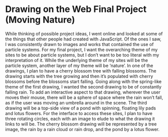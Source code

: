 Drawing on the Web Final Project (Moving Nature)
==================

While thinking of possible project ideas, I went online and looked at some of the things that other people had created with JavaScript. Of the ones I saw, I was consistently drawn to images and works that contained the use of particle systems. For my final project, I want the overarching theme of my sites to be about particle systems, but I don’t want to be too literal with my interpretation of it. While the underlying theme of my sites will be the particle system, another layer of my theme will be ‘nature’. In one of the drawings, I plan to have a cherry blossom tree with falling blossoms. The drawing starts with the tree growing and then it’s populated with cherry blossoms before the blossoms start falling. Going along with the spring-like theme of the first drawing, I wanted the second drawing to be of constantly falling rain. To add an interactive aspect to that drawing, wherever the user moves their mouse, there will be a sphere of space where the rain won’t fall, as if the user was moving an umbrella around in the scene. The third drawing will be a top-side view of a pond with spinning, floating lily pads and lotus flowers. For the interface to access these sites, I plan to have three rotating circles, each with an image to elude to what the drawing it links to will be. The cherry blossom drawing will be represented by a tree image, the rain by a rain cloud or rain drop, and the pond by a lotus flower.

